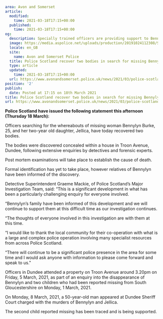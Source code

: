 ```yaml
area: Avon and Somerset
article:
  modified:
    time: 2021-03-18T17:15+00:00
  published:
    time: 2021-03-18T17:15+00:00
og:
  description: Specially trained officers are providing support to Bennylyn Burke&#039;s next of kin at this difficult time.
  image: https://media.aspolice.net/uploads/production/20191024112308/Scene-tape1.jpg
  locale: en_GB
  site:
    name: Avon and Somerset Police
  title: Police Scotland recover two bodies in search for missing Bennylyn Burke and daughter | Avon and Somerset Police
  type: article
  updated:
    time: 2021-03-18T17:15+00:00
  url: https://www.avonandsomerset.police.uk/news/2021/03/police-scotland-recover-two-bodies-in-search-for-missing-bennylyn-burke-and-daughter/
position: '2'
publish:
  date: Posted at 17:15 on 18th March 2021
title: Police Scotland recover two bodies in search for missing Bennylyn Burke and daughter | Avon and Somerset Police
url: https://www.avonandsomerset.police.uk/news/2021/03/police-scotland-recover-two-bodies-in-search-for-missing-bennylyn-burke-and-daughter/
```

**Police Scotland have issued the following statement this afternoon (Thursday 18 March):**

Officers searching for the whereabouts of missing woman Bennylyn Burke, 25, and her two-year old daughter, Jellica, have today recovered two bodies.

The bodies were discovered concealed within a house in Troon Avenue, Dundee, following extensive enquiries by detectives and forensic experts.

Post mortem examinations will take place to establish the cause of death.

Formal identification has yet to take place, however relatives of Bennylyn have been informed of the discovery.

Detective Superintendent Graeme Mackie, of Police Scotland’s Major Investigation Team, said: “This is a significant development in what has been a particularly challenging enquiry for everyone involved.

“Bennylyn’s family have been informed of this development and we will continue to support them at this difficult time as our investigation continues.

“The thoughts of everyone involved in this investigation are with them at this time.

“I would like to thank the local community for their co-operation with what is a large and complex police operation involving many specialist resources from across Police Scotland.

“There will continue to be a significant police presence in the area for some time and I would ask anyone with information to please come forward and speak to us."

Officers in Dundee attended a property on Troon Avenue around 3.20pm on Friday, 5 March, 2021, as part of an enquiry into the disappearance of Bennylyn and two children who had been reported missing from South Gloucestershire on Monday, 1 March, 2021.

On Monday, 8 March, 2021, a 50-year-old man appeared at Dundee Sheriff Court charged with the murders of Bennylyn and Jellica.

The second child reported missing has been traced and is being supported.

